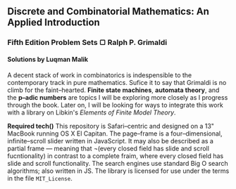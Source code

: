 ## Discrete and Combinatorial Mathematics: An Applied Introduction
### Fifth Edition Problem Sets &#9634; Ralph P. Grimaldi
#### Solutions by Luqman Malik

A decent stack of work in combinatorics is indespensible to the contemporary track in pure mathematics. Sufice it to say that Grimaldi is no climb for the faint–hearted. **Finite state machines**, **automata theory**, and the **p–adic numbers** are topics I will be exploring more closely as I progress through the book. Later on, I will be looking for ways to integrate this work with a library on Libkin's _Elements of Finite Model Theory_.

__Required tech()__ This repository is Safari–centric and designed on a 13" MacBook running OS X El Capitan. The page–frame is a four–dimensional, infinite–scroll slider written in JavaScript. It may also be described as a partial frame — meaning that ¬(every closed field has slide and scroll fucntionality) in contrast to a complete fraim, where every closed field has slide and scroll functionality. The search engines use standard Big O search algorithms; also written in JS. The library is licensed for use under the terms in the file <code>MIT_License</code>.
